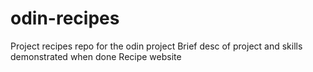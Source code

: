 # odin-recipes
Project recipes repo for the odin project
Brief desc of project and skills demonstrated when done
Recipe website
